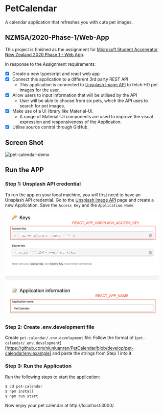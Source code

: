 # PetCalendar

A calendar application that refreshes you with cute pet images.

## NZMSA/2020-Phase-1/Web-App

This project is finished as the assignment for [Microsoft Student Accelerator New Zealand 2020 Phase 1 - Web App](https://github.com/NZMSA/2020-Phase-1/tree/master/Web%20App).

In response to the Assignment requirements:

- [x] Create a new typescript and react web app
- [x] Connect this application to a different 3rd party REST API
  - This application is connected to [Unsplash Image API](https://unsplash.com/developers) to fetch HD pet images for the user.
- [x] Allow users to input information that will be utilised by the API
  - User will be able to choose from six pets, which the API uses to search for pet images.
- [x] Make use of a UI library like Material-UI.
  - A range of Material-UI components are used to improve the visual expression and responsiveness of the Application.
- [x] Utilise source control through GitHub.

## Screen Shot

<img src="./docs/demo.gif" alt="pet-calendar-demo" width="800px">

## Run the APP

### Step 1: Unsplash API credential

To run the app on your local machine, you will first need to have an Unsplash API credential.
Go to the [Unsplash Image API](https://unsplash.com/developers) page and create a new Application.
Save the `Access Key` and the `Application Name`:

<img src="./docs/unsplash.png" alt="unsplash api" width="700px">

### Step 2: Create .env.development file

Create `pet-calendar/.env.development` file. Follow the format of (`pet-calendar/.env.development`)[https://github.com/niuniuanran/PetCalendar/blob/develop/pet-calendar/env.example] and paste the strings from Step 1 into it.

### Step 3: Run the Application

Run the following steps to start the application:

```
$ cd pet-calendar
$ npm install
$ npm run start
```

Now enjoy your pet calendar at http://localhost:3000/.
